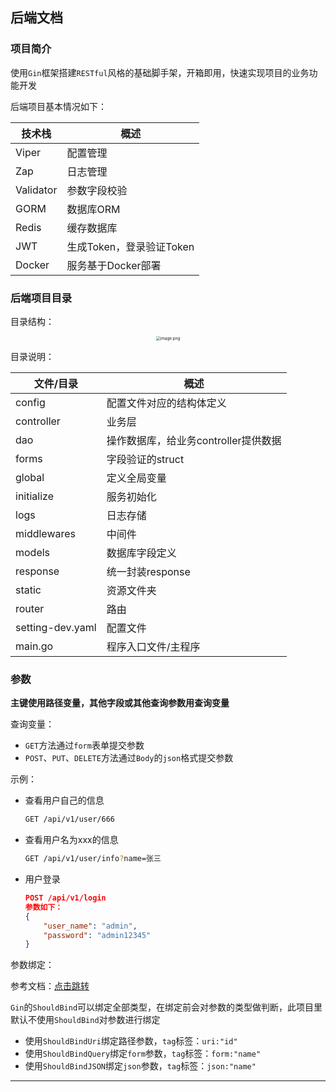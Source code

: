 ## 后端文档

### 项目简介

使用`Gin`框架搭建`RESTful`风格的基础脚手架，开箱即用，快速实现项目的业务功能开发

后端项目基本情况如下：

| 技术栈    | 概述                     |
| --------- | ------------------------ |
| Viper     | 配置管理                 |
| Zap       | 日志管理                 |
| Validator | 参数字段校验             |
| GORM      | 数据库ORM                |
| Redis     | 缓存数据库               |
| JWT       | 生成Token，登录验证Token |
| Docker    | 服务基于Docker部署       |


### 后端项目目录

目录结构：

<div align="center"><img src="http://tva1.sinaimg.cn/large/0079DIvogy1h8qp4wqunvj30hm0t2gpo.jpg" alt="image.png" style="zoom:45%;" /></div>

目录说明：

| 文件/目录        | 概述                                 |
| ---------------- | ------------------------------------ |
| config           | 配置文件对应的结构体定义             |
| controller       | 业务层                               |
| dao              | 操作数据库，给业务controller提供数据 |
| forms            | 字段验证的struct                     |
| global           | 定义全局变量                         |
| initialize       | 服务初始化                           |
| logs             | 日志存储                             |
| middlewares      | 中间件                               |
| models           | 数据库字段定义                       |
| response         | 统一封装response                     |
| static           | 资源文件夹                           |
| router           | 路由                                 |
| setting-dev.yaml | 配置文件                             |
| main.go          | 程序入口文件/主程序                  |

### 参数

**主键使用路径变量，其他字段或其他查询参数用查询变量**

查询变量：

- `GET`方法通过`form`表单提交参数
- `POST`、`PUT`、`DELETE`方法通过`Body`的`json`格式提交参数

示例：

- 查看用户自己的信息

  ```sh
  GET /api/v1/user/666
  ```

- 查看用户名为xxx的信息

  ```sh
  GET /api/v1/user/info?name=张三
  ```

- 用户登录

  ```json
  POST /api/v1/login
  参数如下：
  {
      "user_name": "admin",
      "password": "admin12345"
  }
  ```

参数绑定：

参考文档：[点击跳转](https://cloud.tencent.com/developer/article/1689928)

`Gin`的`ShouldBind`可以绑定全部类型，在绑定前会对参数的类型做判断，此项目里默认不使用`ShouldBind`对参数进行绑定

- 使用`ShouldBindUri`绑定路径参数，`tag`标签：`uri:"id"`
- 使用`ShouldBindQuery`绑定`form`参数，`tag`标签：`form:"name"`
- 使用`ShouldBindJSON`绑定`json`参数，`tag`标签：`json:"name"`









---

